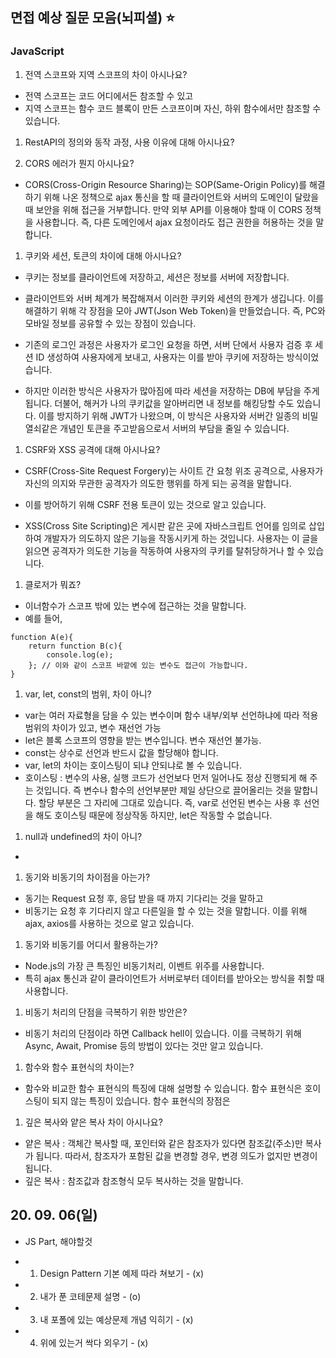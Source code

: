 ## 면접 예상 질문 모음(뇌피셜) :star:

### JavaScript

1. 전역 스코프와 지역 스코프의 차이 아시나요?
 - 전역 스코프는 코드 어디에서든 참조할 수 있고
 - 지역 스코프는 함수 코드 블록이 만든 스코프이며 자신, 하위 함수에서만 참조할 수 있습니다.

1. RestAPI의 정의와 동작 과정, 사용 이유에 대해 아시나요?

1. CORS 에러가 뭔지 아시나요?
 - CORS(Cross-Origin Resource Sharing)는  SOP(Same-Origin Policy)를 해결하기 위해 나온 정책으로 ajax 통신을 할 때 클라이언트와 서버의 도메인이 달랐을 때 보안을 위해 접근을 거부합니다. 만약 외부 API를 이용해야 할때 이 CORS 정책을 사용합니다. 즉, 다른 도메인에서 ajax 요청이라도 접근 권한을 허용하는 것을 말합니다.

1. 쿠키와 세션, 토큰의 차이에 대해 아시나요?
 - 쿠키는 정보를 클라이언트에 저장하고, 세션은 정보를 서버에 저장합니다.
 - 클라이언트와 서버 체계가 복잡해져서 이러한 쿠키와 세션의 한계가 생깁니다. 이를 해결하기 위해 각 장점을 모아 JWT(Json Web Token)을 만들었습니다. 즉, PC와 모바일 정보를 공유할 수 있는 장점이 있습니다.

 - 기존의 로그인 과정은 사용자가 로그인 요청을 하면, 서버 단에서 사용자 검증 후 세션 ID 생성하여 사용자에게 보내고, 사용자는 이를 받아 쿠키에 저장하는 방식이었습니다.

 - 하지만 이러한 방식은 사용자가 많아짐에 따라 세션을 저장하는 DB에 부담을 주게 됩니다. 더불어, 해커가 나의 쿠키값을 알아버리면 내 정보를 해킹당할 수도 있습니다. 이를 방지하기 위해 JWT가 나왔으며, 이 방식은 사용자와 서버간 일종의 비밀열쇠같은 개념인 토큰을 주고받음으로서 서버의 부담을 줄일 수 있습니다.

1. CSRF와 XSS 공격에 대해 아시나요?

 - CSRF(Cross-Site Request Forgery)는 사이트 간 요청 위조 공격으로, 사용자가 자신의 의지와 무관한 공격자가 의도한 행위를 하게 되는 공격을 말합니다.

 - 이를 방어하기 위해 CSRF 전용 토큰이 있는 것으로 알고 있습니다.

 - XSS(Cross Site Scripting)은 게시판 같은 곳에 자바스크립트 언어를 임의로 삽입하여 개발자가 의도하지 않은 기능을 작동시키게 하는 것입니다. 사용자는 이 글을 읽으면 공격자가 의도한 기능을 작동하여 사용자의 쿠키를 탈취당하거나 할 수 있습니다.

1. 클로저가 뭐죠?
 - 이너함수가 스코프 밖에 있는 변수에 접근하는 것을 말합니다.
 - 예를 들어,
```
function A(e){
    return function B(c){
        console.log(e);
    }; // 이와 같이 스코프 바깥에 있는 변수도 접근이 가능합니다.
}
```

1. var, let, const의 범위, 차이 아니?
 - var는 여러 자료형을 담을 수 있는 변수이며 함수 내부/외부 선언하냐에 따라 적용 범위의 차이가 있고, 변수 재선언 가능
 - let은 블록 스코프의 영향을 받는 변수입니다. 변수 재선언 불가능.
 - const는 상수로 선언과 반드시 값을 할당해야 합니다.
 - var, let의 차이는 호이스팅이 되냐 안되냐로 볼 수 있습니다.
 - 호이스팅 : 변수의 사용, 실행 코드가 선언보다 먼저 일어나도 정상 진행되게 해 주는 것입니다. 즉 변수나 함수의 선언부분만 제일 상단으로 끌어올리는 것을 말합니다. 할당 부분은 그 자리에 그대로 있습니다. 즉, var로 선언된 변수는 사용 후 선언을 해도 호이스팅 때문에 정상작동 하지만, let은 작동할 수 없습니다.

1. null과 undefined의 차이 아니?
 - 

1. 동기와 비동기의 차이점을 아는가?
 - 동기는 Request 요청 후, 응답 받을 때 까지 기다리는 것을 말하고
 - 비동기는 요청 후 기다리지 않고 다른일을 할 수 있는 것을 말합니다. 이를 위해 ajax, axios를 사용하는 것으로 알고 있습니다.

1. 동기와 비동기를 어디서 활용하는가?
 - Node.js의 가장 큰 특징인 비동기처리, 이벤트 위주를 사용합니다.
 - 특히 ajax 통신과 같이 클라이언트가 서버로부터 데이터를 받아오는 방식을 취할 때 사용합니다. 

1. 비동기 처리의 단점을 극복하기 위한 방안은?
 - 비동기 처리의 단점이라 하면 Callback hell이 있습니다. 이를 극복하기 위해 Async, Await, Promise 등의 방법이 있다는 것만 알고 있습니다.

1. 함수와 함수 표현식의 차이는?
 - 함수와 비교한 함수 표현식의 특징에 대해 설명할 수 있습니다. 함수 표현식은 호이스팅이 되지 않는 특징이 있습니다. 함수 표현식의 장점은 

1. 깊은 복사와 얕은 복사 차이 아시나요?
 - 얕은 복사 : 객체간 복사할 때, 포인터와 같은 참조자가 있다면 참조값(주소)만 복사가 됩니다. 따라서, 참조자가 포함된 값을 변경할 경우, 변경 의도가 없지만 변경이 됩니다.
 - 깊은 복사 : 참조값과 참조형식 모두 복사하는 것을 말합니다.

## 20. 09. 06(일)
 - JS Part, 해야할것

 - 1. Design Pattern 기본 예제 따라 쳐보기 - (x)
 - 2. 내가 푼 코테문제 설명 - (o)
 - 3. 내 포폴에 있는 예상문제 개념 익히기 - (x)
 - 4. 위에 있는거 싹다 외우기 - (x)